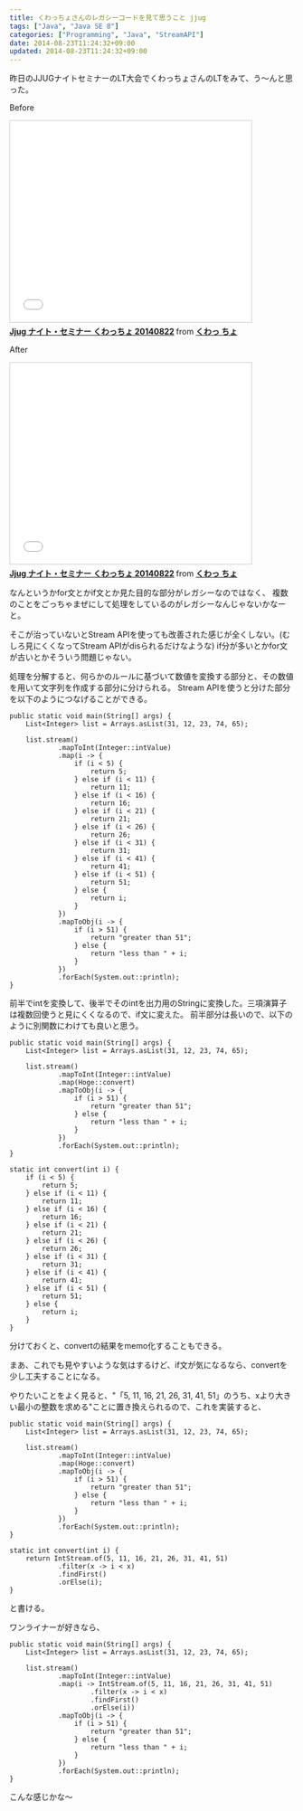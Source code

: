 ```yaml
---
title: くわっちょさんのレガシーコードを見て思うこと jjug
tags: ["Java", "Java SE 8"]
categories: ["Programming", "Java", "StreamAPI"]
date: 2014-08-23T11:24:32+09:00
updated: 2014-08-23T11:24:32+09:00
---
```


昨日のJJUGナイトセミナーのLT大会でくわっちょさんのLTをみて、う〜んと思った。

Before

<iframe src="//www.slideshare.net/slideshow/embed_code/38250377?startSlide=19" width="427" height="356" frameborder="0" marginwidth="0" marginheight="0" scrolling="no" style="border:1px solid #CCC; border-width:1px; margin-bottom:5px; max-width: 100%;" allowfullscreen> </iframe> <div style="margin-bottom:5px"> <strong> <a href="https://www.slideshare.net/sachiokuwahara/jjug-20140822" title="Jjug ナイト・セミナー くわっちょ 20140822" target="_blank">Jjug ナイト・セミナー くわっちょ 20140822</a> </strong> from <strong><a href="http://www.slideshare.net/sachiokuwahara" target="_blank">くわっ ちょ</a></strong> </div>

After

<iframe src="//www.slideshare.net/slideshow/embed_code/38250377?startSlide=22" width="427" height="356" frameborder="0" marginwidth="0" marginheight="0" scrolling="no" style="border:1px solid #CCC; border-width:1px; margin-bottom:5px; max-width: 100%;" allowfullscreen> </iframe> <div style="margin-bottom:5px"> <strong> <a href="https://www.slideshare.net/sachiokuwahara/jjug-20140822" title="Jjug ナイト・セミナー くわっちょ 20140822" target="_blank">Jjug ナイト・セミナー くわっちょ 20140822</a> </strong> from <strong><a href="http://www.slideshare.net/sachiokuwahara" target="_blank">くわっ ちょ</a></strong> </div>

なんというかfor文とかif文とか見た目的な部分がレガシーなのではなく、
複数のことをごっちゃまぜにして処理をしているのがレガシーなんじゃないかなーと。

そこが治っていないとStream APIを使っても改善された感じが全くしない。(むしろ見にくくなってStream APIがdisられるだけなような)
if分が多いとかfor文が古いとかそういう問題じゃない。

処理を分解すると、何らかのルールに基づいて数値を変換する部分と、その数値を用いて文字列を作成する部分に分けられる。
Stream APIを使うと分けた部分を以下のようにつなげることができる。

    public static void main(String[] args) {
        List<Integer> list = Arrays.asList(31, 12, 23, 74, 65);

        list.stream()
                .mapToInt(Integer::intValue)
                .map(i -> {
                    if (i < 5) {
                        return 5;
                    } else if (i < 11) {
                        return 11;
                    } else if (i < 16) {
                        return 16;
                    } else if (i < 21) {
                        return 21;
                    } else if (i < 26) {
                        return 26;
                    } else if (i < 31) {
                        return 31;
                    } else if (i < 41) {
                        return 41;
                    } else if (i < 51) {
                        return 51;
                    } else {
                        return i;
                    }
                })
                .mapToObj(i -> {
                    if (i > 51) {
                        return "greater than 51";
                    } else {
                        return "less than " + i;
                    }
                })
                .forEach(System.out::println);
    }

前半でintを変換して、後半でそのintを出力用のStringに変換した。三項演算子は複数回使うと見にくくなるので、if文に変えた。
前半部分は長いので、以下のように別関数にわけても良いと思う。

    public static void main(String[] args) {
        List<Integer> list = Arrays.asList(31, 12, 23, 74, 65);

        list.stream()
                .mapToInt(Integer::intValue)
                .map(Hoge::convert)
                .mapToObj(i -> {
                    if (i > 51) {
                        return "greater than 51";
                    } else {
                        return "less than " + i;
                    }
                })
                .forEach(System.out::println);
    }

    static int convert(int i) {
        if (i < 5) {
            return 5;
        } else if (i < 11) {
            return 11;
        } else if (i < 16) {
            return 16;
        } else if (i < 21) {
            return 21;
        } else if (i < 26) {
            return 26;
        } else if (i < 31) {
            return 31;
        } else if (i < 41) {
            return 41;
        } else if (i < 51) {
            return 51;
        } else {
            return i;
        }
    }

分けておくと、convertの結果をmemo化することもできる。

まあ、これでも見やすいような気はするけど、if文が気になるなら、convertを少し工夫することになる。

やりたいことをよく見ると、"「5, 11, 16, 21, 26, 31, 41, 51」のうち、xより大きい最小の整数を求める"ことに置き換えられるので、これを実装すると、


    public static void main(String[] args) {
        List<Integer> list = Arrays.asList(31, 12, 23, 74, 65);

        list.stream()
                .mapToInt(Integer::intValue)
                .map(Hoge::convert)
                .mapToObj(i -> {
                    if (i > 51) {
                        return "greater than 51";
                    } else {
                        return "less than " + i;
                    }
                })
                .forEach(System.out::println);
    }

    static int convert(int i) {
        return IntStream.of(5, 11, 16, 21, 26, 31, 41, 51)
                .filter(x -> i < x)
                .findFirst()
                .orElse(i);
    }

と書ける。


ワンライナーが好きなら、


    public static void main(String[] args) {
        List<Integer> list = Arrays.asList(31, 12, 23, 74, 65);

        list.stream()
                .mapToInt(Integer::intValue)
                .map(i -> IntStream.of(5, 11, 16, 21, 26, 31, 41, 51)
                        .filter(x -> i < x)
                        .findFirst()
                        .orElse(i))
                .mapToObj(i -> {
                    if (i > 51) {
                        return "greater than 51";
                    } else {
                        return "less than " + i;
                    }
                })
                .forEach(System.out::println);
    }


こんな感じかな〜

